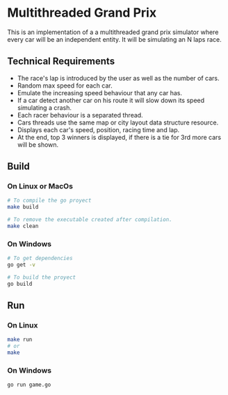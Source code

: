 # Multithreaded Grand Prix

This is an implementation of a a multithreaded grand prix simulator where every car will be an independent entity. 
It will be simulating an N laps race.

## Technical Requirements

- The race's lap is introduced by the user as well as the number of cars.
- Random max speed for each car.
- Emulate the increasing speed behaviour that any car has.
- If a car detect another car on his route it will slow down its speed simulating a crash.
- Each racer behaviour is a separated thread.
- Cars threads use the same map or city layout data structure resource.
- Displays each car's speed, position, racing time and lap.
- At the end, top 3 winners is displayed, if there is a tie for 3rd more cars will be shown.

## Build

### On __Linux__ or __MacOs__

```bash
# To compile the go proyect
make build

# To remove the executable created after compilation.
make clean
```

### On __Windows__

```bash
# To get dependencies
go get -v

# To build the proyect
go build
```

## Run

### On __Linux__

```bash
make run
# or
make
```
### On __Windows__

```bash
go run game.go
```
